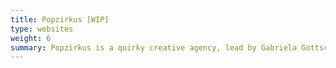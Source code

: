 ```yaml
---
title: Popzirkus [WIP]
type: websites
weight: 6
summary: Popzirkus is a quirky creative agency, lead by Gabriela Gottschalk.
---
```

